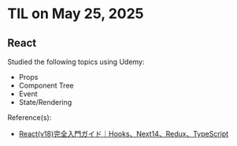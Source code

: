 # TIL on May 25, 2025
## React
Studied the following topics using Udemy:

- Props
- Component Tree
- Event
- State/Rendering

Reference(s): 
- [React(v18)完全入門ガイド｜Hooks、Next14、Redux、TypeScript](https://www.udemy.com/course/react-complete-guide)